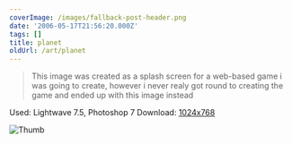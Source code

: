 ```yaml
---
coverImage: /images/fallback-post-header.png
date: '2006-05-17T21:56:20.000Z'
tags: []
title: planet
oldUrl: /art/planet
---
```


> This image was created as a splash screen for a web-based game i was going to create, however i never realy got round to creating the game and ended up with this image instead

Used: Lightwave 7.5, Photoshop 7
Download: [1024x768](https://www.mikecann.co.uk/Images/Art-Full/planet.jpg)

![Thumb](https://www.mikecann.co.uk/Images/Art-Thumbs/planet.gif "Thumb")

